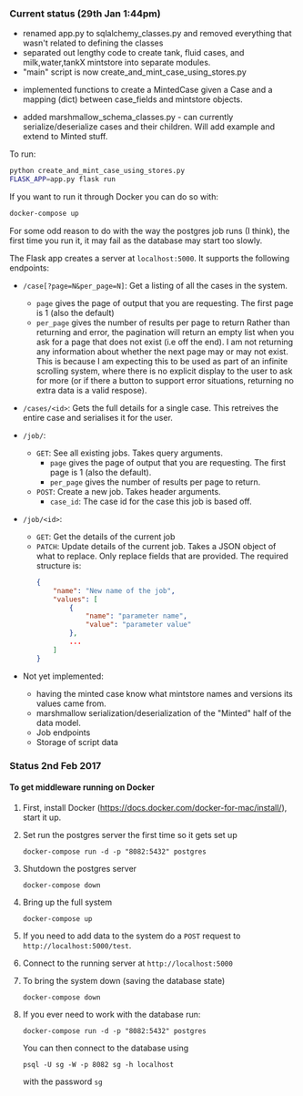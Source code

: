 
### Current status (29th Jan 1:44pm)

* renamed app.py to sqlalchemy_classes.py and removed everything that wasn't related to defining the classes
* separated out lengthy code to create tank, fluid cases, and milk,water,tankX mintstore into separate modules.
* "main" script is now create_and_mint_case_using_stores.py
 - implemented functions to create a MintedCase given a Case and a mapping (dict) between case_fields and mintstore objects.
* added marshmallow_schema_classes.py - can currently serialize/deserialize cases and their children.  Will add example
and extend to Minted stuff.

To run:
```bash
python create_and_mint_case_using_stores.py
FLASK_APP=app.py flask run
```

If you want to run it through Docker you can do so with:

```bash
docker-compose up
```

For some odd reason to do with the way the postgres job runs (I think),
the first time you run it, it may fail as the database may start too slowly.

The Flask app creates a server at `localhost:5000`.
It supports the following endpoints:
* `/case[?page=N&per_page=N]`: Get a listing of all the cases in the system.
    * `page` gives the page of output that you are requesting. The first page is 1 (also the default)
    * `per_page` gives the number of results per page to return
    Rather than returning and error, the pagination will return an empty list when you ask for a page
    that does not exist (i.e off the end). I am not returning any information about whether the
    next page may or may not exist. This is because I am expecting this to be used as part of an
    infinite scrolling system, where there is no explicit display to the user to ask for more 
    (or if there a button to support error situations, returning no extra data is a valid respose).
* `/cases/<id>`: Gets the full details for a single case. This retreives the entire case and
    serialises it for the user. 
* `/job/`: 
    * `GET`: See all existing jobs. Takes query arguments.
        * `page` gives the page of output that you are requesting. The first page is 1 (also the default).
        * `per_page` gives the number of results per page to return.
    * `POST`: Create a new job. Takes header arguments.
        * `case_id`: The case id for the case this job is based off.
* `/job/<id>`:
    * `GET`: Get the details of the current job
    * `PATCH`: Update details of the current job. Takes a JSON object of what to replace.
        Only replace fields that are provided. The required structure is:
        ```json
        {
            "name": "New name of the job",
            "values": [
                {
                    "name": "parameter name",
                    "value": "parameter value"
                },
                ...
            ]
        }
        ```

* Not yet implemented:
   * having the minted case know what mintstore names and versions its values came from.
   * marshmallow serialization/deserialization of the "Minted" half of the data model.
   * Job endpoints
   * Storage of script data

### Status 2nd Feb 2017
#### To get middleware running on Docker

1. First, install Docker (https://docs.docker.com/docker-for-mac/install/), start it up.

1. Set run the postgres server the first time so it gets set up
    ```
    docker-compose run -d -p "8082:5432" postgres
    ```

1. Shutdown the postgres server
    ```
    docker-compose down
    ```

1. Bring up the full system
    ```
    docker-compose up
    ```

1. If you need to add data to the system do a `POST`
    request to `http://localhost:5000/test`.

1. Connect to the running server at `http://localhost:5000`

1. To bring the system down (saving the database state)
    ```
    docker-compose down
    ```

1. If you ever need to work with the database run:
    ```
    docker-compose run -d -p "8082:5432" postgres
    ```
    You can then connect to the database using
    ```
    psql -U sg -W -p 8082 sg -h localhost
    ```
    with the password `sg`
